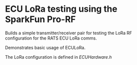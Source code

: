 # ECU LoRa testing using the SparkFun Pro-RF

Builds a simple transmitter/receiver pair for testing
the LoRa RF configuration for the RATS ECU LoRa comms.

Demonstrates basic usage of ECULoRa.

The LoRa configuration is defined in _ECUHardware.h_
